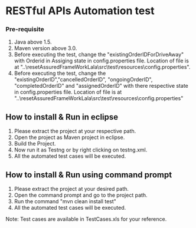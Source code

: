 # RESTful APIs Automation test
### Pre-requisite
1. Java above 1.5.
1. Maven version above 3.0.
1. Before executing the test, change the "existingOrderIDForDriveAway" with Orderid in Assiging state in config.properties file. Location of file is at "..\resetAssuredFrameWorkLala\src\test\resources\config.properties".
1.  Before executing the test, change the "existingOrderID","cancelledOrderID", "ongoingOrderID", "completedOrderID" and "assignedOrderID"  with there respective state in config.properties file. Location of file is at "..\resetAssuredFrameWorkLala\src\test\resources\config.properties"

## How to install & Run in eclipse 
1. Please extract the project at your respective path.
1. Open the project as Maven project in eclipse.
1. Build the Project.
1. Now run it as Testng or by right clicking on testng.xml.
1. All the automated test cases will be executed.

## How to install & Run using command prompt
1. Please extract the project at your desired path.
1. Open the command prompt and go to the project path.
1. Run the command "mvn clean install test"
1. All the automated test cases will be executed.

Note: Test cases are available in TestCases.xls for your reference.
